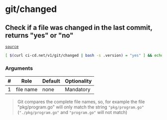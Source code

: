 # git/changed

## Check if a file was changed in the last commit, returns "yes" or "no"
[`source`](https://github.com/omrilotan/ci-cd.net/blob/main/src/v1/git/changed)

```sh
[ $(curl ci-cd.net/v1/git/changed | bash -s .version) = "yes" ] && echo "Version was changed"
```

### Arguments

| # | Role | Default | Optionality
| --- | --- | --- | ---
| 1 | file name | none | Mandatory

> Git compares the complete file names, so, for example the file "pkg/program.go" will only match the string `"pkg/program.go"` (`"./pkg/program.go"` and `"program.go"` will not match)
